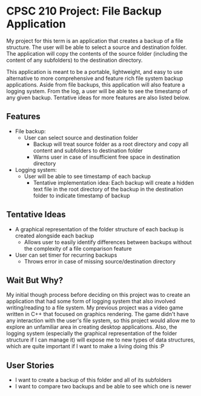 ﻿# CPSC 210 Project: File Backup Application
My project for this term is an application that creates a backup of a file structure. The user will be able to select a source and destination folder. The application will copy the contents of the source folder (including the content of any subfolders) to the destination directory. 

This application is meant to be a portable, lightweight, and easy to use alternative to more comprehensive and feature rich file system backup applications. Aside from file backups, this application will also feature a logging system. From the log, a user will be able to see the timestamp of any given backup. Tentative ideas for more features are also listed below. 
## Features
 - File backup: 
	- User can select source and destination folder
		- Backup will treat source folder as a root directory and copy all content and subfolders to destination folder
		- Warns user in case of insufficient free space in destination directory
- Logging system: 
	- User will be able to see timestamp of each backup
		 - Tentative implementation idea: Each backup will create  a hidden text file in the root directory of the backup in the destination folder to indicate timestamp of backup
## Tentative Ideas
- A graphical representation of the folder structure of each backup is created alongside each backup
	- Allows user to easily identify differences between backups without the complexity of a file comparison feature 
 - User can set timer for recurring backups
	 - Throws error in case of missing source/destination directory
## Wait But Why?
My initial though process before deciding on this project was to create an application that had some form of logging system that also involved writing/reading to a file system. My previous project was a video game written in C++ that focused on graphics rendering. The game didn't have any interaction with the user's file system, so this project would allow me to explore an unfamiliar area in creating desktop applications. Also, the logging system (especially the graphical representation of the folder structure if I can manage it) will expose me to new types of data structures, which are quite important if I want to make a living doing this :P
## User Stories
 - I want to create a backup of this folder and all of its subfolders
 - I want to compare two backups and be able to see which one is newer